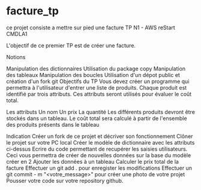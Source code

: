 # facture_tp

ce projet consiste a mettre sur pied une facture
TP N1 - AWS reStart CMDLA1

L'objectif de ce premier TP est de créer une facture.

Notions

Manipulation des dictionnaires
Utilisation du package copy
Manipulation des tableaux
Manipulation des boucles
Utilisation d'un dépot public et création d'un fork git
Objectifs du TP
Vous devez créer un programme qui permettra à l'utilisateur d'entrer une liste de produits. Chaque produit est identifié par trois attributs. Ces attributs seront utilisés pour évaluer le coût total.

Les attributs
Un nom
Un prix
La quantité
Les différents produits devront être stockés dans un tableau. Le coût total sera calculé à partir de l'ensemble des produits présents dans le tableau

Indication
Créer un fork de ce projet et décriver son fonctionnement
Clôner le projet sur votre PC local
Créer le modèle de dictionnaire avec les attributs ci-dessus
Ecrire du code permettant de recupérer les saisies utilisateurs. Ceci vous permettra de créer de nouvelles données sur la base du modèle créer en 2
Ajouter les données à un tableau
Calculer le prix total de la facture
Effectuer un git add . pour enregister les modifications
Effectuer un git commit - m "<votre_message>" pour créer une photo de votre projet
Pousser votre code sur votre repository github.
